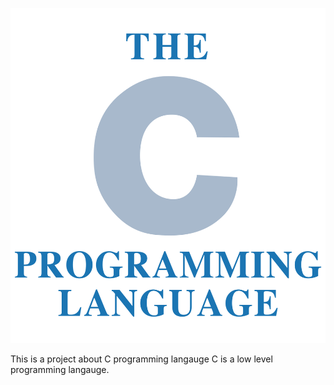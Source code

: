 ![The C programming language](cpics.png)

This is a project about C programming langauge
C is a low level programming langauge.
